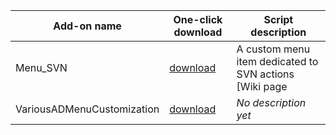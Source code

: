 Add-on name | One-click download | Script description
--- | --- | ---
Menu_SVN | [download](https://altium-designer-addons.github.io/DownGit/#/home?url=https://github.com/Altium-Designer-addons/scripts-libraries/tree/master/UI+customizations/Menu_SVN) | A custom menu item dedicated to SVN actions<br>[Wiki page | [download](https://github.com/Altium-Designer-addons/scripts-libraries/wiki/Menu_SVN)
VariousADMenuCustomization | [download](https://altium-designer-addons.github.io/DownGit/#/home?url=https://github.com/Altium-Designer-addons/scripts-libraries/tree/master/UI+customizations/VariousADMenuCustomization) | _No description yet_
